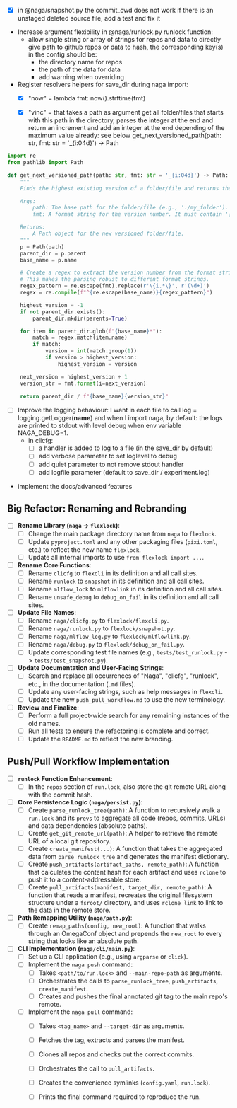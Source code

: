 - [x] in @naga/snapshot.py the commit_cwd does not work if there is an unstaged deleted source file, add a test and fix it
- Increase argument flexibility in @naga/runlock.py runlock function:
    - allow single string or array of strings for repos and data to directly give path to github repos or data to hash, the corresponding key(s) in the config should be:
        - the directory name for repos
        - the path of the data for data
        - add warning when overriding
- Register resolvers helpers for save_dir during naga import:
    - [x] "now" = lambda fmt: now().strftime(fmt)
    - [x] "vinc" = that takes a path as argument  get all folder/files that starts with this path in the directory, parses the integer at the end and return an increment and add an integer at the end depending of the maximum value already: see below get_next_versioned_path(path: str, fmt: str = '_{i:04d}') -> Path


```python
import re
from pathlib import Path

def get_next_versioned_path(path: str, fmt: str = '_{i:04d}') -> Path:
    """
    Finds the highest existing version of a folder/file and returns the next versioned path.

    Args:
        path: The base path for the folder/file (e.g., './my_folder').
        fmt: A format string for the version number. It must contain '{i}'.

    Returns:
        A Path object for the new versioned folder/file.
    """
    p = Path(path)
    parent_dir = p.parent
    base_name = p.name

    # Create a regex to extract the version number from the format string
    # This makes the parsing robust to different format strings.
    regex_pattern = re.escape(fmt).replace(r'\{i.*\}', r'(\d+)')
    regex = re.compile(f"^{re.escape(base_name)}{regex_pattern}")

    highest_version = -1
    if not parent_dir.exists():
        parent_dir.mkdir(parents=True)

    for item in parent_dir.glob(f"{base_name}*"):
        match = regex.match(item.name)
        if match:
            version = int(match.group(1))
            if version > highest_version:
                highest_version = version

    next_version = highest_version + 1
    version_str = fmt.format(i=next_version)
    
    return parent_dir / f"{base_name}{version_str}"
```

- [ ] Improve the logging behaviour: I want in each file to call log = logging.getLogger(__name__) and when I import naga, by default: the logs are printed to stdout with level debug when env variable NAGA_DEBUG=1.
    - in clicfg:
        - [ ]  a handler is added to log to a file (in the save_dir by default)
        - [ ]  add verbose parameter to set loglevel to debug
        - [ ]  add quiet parameter to not remove stdout handler
        - [ ]  add logfile parameter (default to save_dir / experiment.log)

- implement the docs/advanced features

## Big Refactor: Renaming and Rebranding

- [ ] **Rename Library (`naga` -> `flexlock`)**:
    - [ ] Change the main package directory name from `naga` to `flexlock`.
    - [ ] Update `pyproject.toml` and any other packaging files (`pixi.toml`, etc.) to reflect the new name `flexlock`.
    - [ ] Update all internal imports to use `from flexlock import ...`.

- [ ] **Rename Core Functions**:
    - [ ] Rename `clicfg` to `flexcli` in its definition and all call sites.
    - [ ] Rename `runlock` to `snapshot` in its definition and all call sites.
    - [ ] Rename `mlflow_lock` to `mlflowlink` in its definition and all call sites.
    - [ ] Rename `unsafe_debug` to `debug_on_fail` in its definition and all call sites.

- [ ] **Update File Names**:
    - [ ] Rename `naga/clicfg.py` to `flexlock/flexcli.py`.
    - [ ] Rename `naga/runlock.py` to `flexlock/snapshot.py`.
    - [ ] Rename `naga/mlflow_log.py` to `flexlock/mlflowlink.py`.
    - [ ] Rename `naga/debug.py` to `flexlock/debug_on_fail.py`.
    - [ ] Update corresponding test file names (e.g., `tests/test_runlock.py` -> `tests/test_snapshot.py`).

- [ ] **Update Documentation and User-Facing Strings**:
    - [ ] Search and replace all occurrences of "Naga", "clicfg", "runlock", etc., in the documentation (`.md` files).
    - [ ] Update any user-facing strings, such as help messages in `flexcli`.
    - [ ] Update the new `push_pull_workflow.md` to use the new terminology.

- [ ] **Review and Finalize**:
    - [ ] Perform a full project-wide search for any remaining instances of the old names.
    - [ ] Run all tests to ensure the refactoring is complete and correct.
    - [ ] Update the `README.md` to reflect the new branding.

## Push/Pull Workflow Implementation

- [ ] **`runlock` Function Enhancement**:
    - [ ] In the `repos` section of `run.lock`, also store the git remote URL along with the commit hash.

- [ ] **Core Persistence Logic (`naga/persist.py`)**:
    - [ ] Create `parse_runlock_tree(path)`: A function to recursively walk a `run.lock` and its `prevs` to aggregate all code (repos, commits, URLs) and data dependencies (absolute paths).
    - [ ] Create `get_git_remote_url(path)`: A helper to retrieve the remote URL of a local git repository.
    - [ ] Create `create_manifest(...)`: A function that takes the aggregated data from `parse_runlock_tree` and generates the manifest dictionary.
    - [ ] Create `push_artifacts(artifact_paths, remote_path)`: A function that calculates the content hash for each artifact and uses `rclone` to push it to a content-addressable store.
    - [ ] Create `pull_artifacts(manifest, target_dir, remote_path)`: A function that reads a manifest, recreates the original filesystem structure under a `fsroot/` directory, and uses `rclone link` to link to the data in the remote store.

- [ ] **Path Remapping Utility (`naga/path.py`)**:
    - [ ] Create `remap_paths(config, new_root)`: A function that walks through an OmegaConf object and prepends the `new_root` to every string that looks like an absolute path.

- [ ] **CLI Implementation (`naga/cli/main.py`)**:
    - [ ] Set up a CLI application (e.g., using `argparse` or `click`).
    - [ ] Implement the `naga push` command:
        - [ ] Takes `<path/to/run.lock>` and `--main-repo-path` as arguments.
        - [ ] Orchestrates the calls to `parse_runlock_tree`, `push_artifacts`, `create_manifest`.
        - [ ] Creates and pushes the final annotated git tag to the main repo's remote.
    - [ ] Implement the `naga pull` command:
        - [ ] Takes `<tag_name>` and `--target-dir` as arguments.
        - [ ] Fetches the tag, extracts and parses the manifest.
        - [ ] Clones all repos and checks out the correct commits.
        - [ ] Orchestrates the call to `pull_artifacts`.
        - [ ] Creates the convenience symlinks (`config.yaml`, `run.lock`).
        - [ ] Prints the final command required to reproduce the run.

